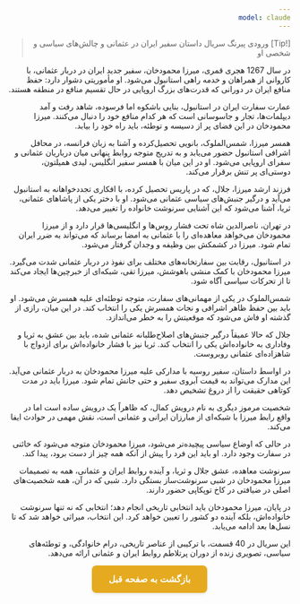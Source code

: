 ```yaml
---
model: claude
---
```


> [!Tip] ورودی
> پیرنگ سریال داستان سفیر ایران در عثمانی و چالش‌های سیاسی و شخصی او

در سال 1267 هجری قمری، میرزا محمودخان، سفیر جدید ایران در دربار عثمانی، با کاروانی از همراهان و خدمه راهی استانبول می‌شود. او مأموریتی دشوار دارد: حفظ منافع ایران در دورانی که قدرت‌های بزرگ اروپایی در حال تقسیم منافع در منطقه هستند.

عمارت سفارت ایران در استانبول، بنایی باشکوه اما فرسوده، شاهد رفت و آمد دیپلمات‌ها، تجار و جاسوسانی است که هر کدام منافع خود را دنبال می‌کنند. میرزا محمودخان در این فضای پر از دسیسه و توطئه، باید راه خود را بیابد.

همسر میرزا، شمس‌الملوک، بانویی تحصیل‌کرده و آشنا به زبان فرانسه، در محافل اشرافی استانبول حضور می‌یابد و به تدریج متوجه روابط پنهانی میان درباریان عثمانی و سفرای اروپایی می‌شود. او در این میان با همسر سفیر انگلیس، لیدی همیلتون، دوستی‌ای پر تنش برقرار می‌کند.

فرزند ارشد میرزا، جلال، که در پاریس تحصیل کرده، با افکاری تجددخواهانه به استانبول می‌آید و درگیر جنبش‌های سیاسی عثمانی می‌شود. او با دختر یکی از پاشاهای عثمانی، ثریا، آشنا می‌شود که این آشنایی سرنوشت خانواده را تغییر می‌دهد.

در تهران، ناصرالدین شاه تحت فشار روس‌ها و انگلیسی‌ها قرار دارد و از میرزا محمودخان می‌خواهد معاهده‌ای را با عثمانی به امضا برساند که می‌تواند به ضرر ایران تمام شود. میرزا در کشمکش بین وظیفه و وجدان گرفتار می‌شود.

در استانبول، رقابت بین سفارتخانه‌های مختلف برای نفوذ در دربار عثمانی شدت می‌گیرد. میرزا محمودخان با کمک منشی باهوشش، میرزا تقی، شبکه‌ای از خبرچین‌ها ایجاد می‌کند تا از تحرکات سیاسی آگاه شود.

شمس‌الملوک در یکی از مهمانی‌های سفارت، متوجه توطئه‌ای علیه همسرش می‌شود. او باید بین حفظ ظاهر اشرافی و نجات همسرش یکی را انتخاب کند. در این میان، رازی از گذشته او فاش می‌شود که موقعیتش را به خطر می‌اندازد.

جلال که حالا عمیقاً درگیر جنبش‌های اصلاح‌طلبانه عثمانی شده، باید بین عشق به ثریا و وفاداری به خانواده‌اش یکی را انتخاب کند. ثریا نیز با فشار خانواده‌اش برای ازدواج با شاهزاده‌ای عثمانی روبروست.

در اواسط داستان، سفیر روسیه با مدارکی علیه میرزا محمودخان به دربار عثمانی می‌آید. این مدارک می‌تواند به قیمت آبروی سفیر و حتی جانش تمام شود. میرزا باید در مدت کوتاهی حقیقت را از دروغ تشخیص دهد.

شخصیت مرموز دیگری به نام درویش کمال، که ظاهراً یک درویش ساده است اما در واقع رابط میرزا با شبکه‌ای از مبارزان ایرانی و عثمانی است، نقش مهمی در حوادث ایفا می‌کند.

در حالی که اوضاع سیاسی پیچیده‌تر می‌شود، میرزا محمودخان متوجه می‌شود که خائنی در سفارت وجود دارد. او باید این فرد را پیش از آنکه همه چیز از دست برود، پیدا کند.

سرنوشت معاهده، عشق جلال و ثریا، و آینده روابط ایران و عثمانی، همه به تصمیمات میرزا محمودخان در شبی سرنوشت‌ساز بستگی دارد. شبی که در آن، همه شخصیت‌های اصلی در ضیافتی در کاخ توپکاپی حضور دارند.

در پایان، میرزا محمودخان باید انتخابی تاریخی انجام دهد؛ انتخابی که نه تنها سرنوشت خانواده‌اش، بلکه آینده دو کشور را تعیین خواهد کرد. این انتخاب، میراثی خواهد شد که تا نسل‌ها بعد ادامه می‌یابد.

این سریال در 40 قسمت، با ترکیبی از عناصر تاریخی، درام خانوادگی، و توطئه‌های سیاسی، تصویری زنده از دوران پرتلاطم روابط ایران و عثمانی ارائه می‌دهد.


<html dir="rtl" lang="fa"><head> <meta charset="UTF-8"> <style> .back-button { display: inline-block; padding: 15px 30px; background-color: rgb(229, 170, 31); color: white; text-decoration: none; border-radius: 8px; font-family: 'Vazirmatn', Tahoma, Geneva, Verdana, sans-serif; font-weight: bold; font-size: 16px; border: none; cursor: pointer; transition: background-color 0.3s ease; box-shadow: 0 2px 5px rgba(0,0,0,0.1); } .back-button:hover { background-color: rgb(205, 150, 25); box-shadow: 0 3px 8px rgba(0,0,0,0.2); } .button-container { display: flex; justify-content: center; align-items: center;} </style></head><body> <div class="button-container"> <button class="back-button" onclick="window.history.back()" aria-label="بازگشت به صفحه قبل"> بازگشت به صفحه قبل </button> </div></body></html>